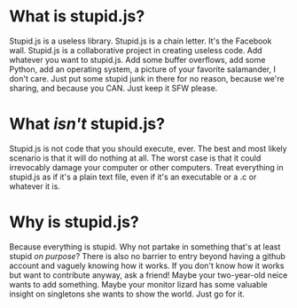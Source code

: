 # What is stupid.js?

Stupid.js is a useless library. Stupid.js is a chain letter. It's the Facebook wall. Stupid.js is a collaborative project in creating useless code. Add whatever you want to stupid.js. Add some buffer overflows, add some Python, add an operating system, a picture of your favorite salamander, I don't care. Just put some stupid junk in there for no reason, because we're sharing, and because you CAN. Just keep it SFW please.

# What *isn't* stupid.js?

Stupid.js is not code that you should execute, ever. The best and most likely scenario is that it will do nothing at all. The worst case is that it could irrevocably damage your computer or other computers. Treat everything in stupid.js as if it's a plain text file, even if it's an executable or a .c or whatever it is.

# Why is stupid.js?

Because everything is stupid. Why not partake in something that's at least stupid *on purpose*? There is also no barrier to entry beyond having a github account and vaguely knowing how it works. If you don't know how it works but want to contribute anyway, ask a friend! Maybe your two-year-old neice wants to add something. Maybe your monitor lizard has some valuable insight on singletons she wants to show the world. Just go for it.
